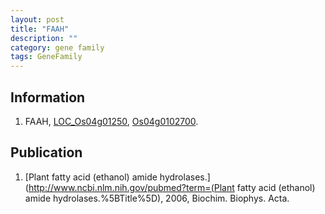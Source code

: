 ```yaml
---
layout: post
title: "FAAH"
description: ""
category: gene family
tags: GeneFamily
---
```


## Information
1. FAAH, [LOC_Os04g01250](http://rice.plantbiology.msu.edu/cgi-bin/ORF_infopage.cgi?orf=LOC_Os04g01250), [Os04g0102700](http://rapdb.dna.affrc.go.jp/viewer/gbrowse_details/irgsp1?name=Os04g0102700).

## Publication
1. [Plant fatty acid (ethanol) amide hydrolases.](http://www.ncbi.nlm.nih.gov/pubmed?term=(Plant fatty acid (ethanol) amide hydrolases.%5BTitle%5D), 2006, Biochim. Biophys. Acta.



